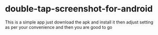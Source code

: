 # double-tap-screenshot-for-android
This is a simple app just download the apk and install it then adjust setting as per your convenience and then you are good to go
